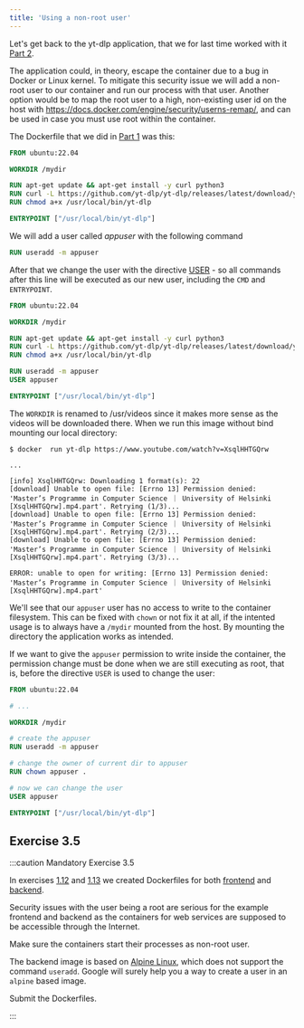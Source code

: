 ```yaml
---
title: 'Using a non-root user'
---
```


Let's get back to the yt-dlp application, that we for last time worked with it [Part 2](http://localhost:8000/part-2/1-migrating-to-docker-compose#volumes-in-docker-compose).

The application could, in theory, escape the container due to a bug in Docker or Linux kernel. To mitigate this security issue we will add a non-root user to our container and run our process with that user. Another option would be to map the root user to a high, non-existing user id on the host with https://docs.docker.com/engine/security/userns-remap/, and can be used in case you must use root within the container.

The Dockerfile that we did in [Part 1](/part-1/section-4) was this:

```dockerfile
FROM ubuntu:22.04

WORKDIR /mydir

RUN apt-get update && apt-get install -y curl python3
RUN curl -L https://github.com/yt-dlp/yt-dlp/releases/latest/download/yt-dlp -o /usr/local/bin/yt-dlp
RUN chmod a+x /usr/local/bin/yt-dlp

ENTRYPOINT ["/usr/local/bin/yt-dlp"]
```

We will add a user called _appuser_ with the following command

```dockerfile
RUN useradd -m appuser
```

After that we change the user with the directive [USER](https://docs.docker.com/engine/reference/builder/#user) - so all commands after this line will be executed as our new user, including the `CMD` and `ENTRYPOINT`.

```dockerfile
FROM ubuntu:22.04

WORKDIR /mydir

RUN apt-get update && apt-get install -y curl python3
RUN curl -L https://github.com/yt-dlp/yt-dlp/releases/latest/download/yt-dlp -o /usr/local/bin/yt-dlp
RUN chmod a+x /usr/local/bin/yt-dlp

RUN useradd -m appuser
USER appuser

ENTRYPOINT ["/usr/local/bin/yt-dlp"]
```

The `WORKDIR` is renamed to /usr/videos since it makes more sense as the videos will be downloaded there. When we run this image without bind mounting our local directory:

```console
$ docker  run yt-dlp https://www.youtube.com/watch?v=XsqlHHTGQrw

... 

[info] XsqlHHTGQrw: Downloading 1 format(s): 22
[download] Unable to open file: [Errno 13] Permission denied: 'Master’s Programme in Computer Science ｜ University of Helsinki [XsqlHHTGQrw].mp4.part'. Retrying (1/3)...
[download] Unable to open file: [Errno 13] Permission denied: 'Master’s Programme in Computer Science ｜ University of Helsinki [XsqlHHTGQrw].mp4.part'. Retrying (2/3)...
[download] Unable to open file: [Errno 13] Permission denied: 'Master’s Programme in Computer Science ｜ University of Helsinki [XsqlHHTGQrw].mp4.part'. Retrying (3/3)...

ERROR: unable to open for writing: [Errno 13] Permission denied: 'Master’s Programme in Computer Science ｜ University of Helsinki [XsqlHHTGQrw].mp4.part'
```

We'll see that our `appuser` user has no access to write to the container filesystem. This can be fixed with `chown` or not fix it at all, if the intented usage is to always have a `/mydir` mounted from the host. By mounting the directory the application works as intended.

If we want to give the `appuser` permission to write inside the container, the permission change must be done when we are still executing as root, that is, before the directive `USER` is used to change the user:

```dockerfile
FROM ubuntu:22.04

# ...

WORKDIR /mydir

# create the appuser
RUN useradd -m appuser

# change the owner of current dir to appuser
RUN chown appuser .

# now we can change the user
USER appuser

ENTRYPOINT ["/usr/local/bin/yt-dlp"]
```

## Exercise 3.5

:::caution Mandatory Exercise 3.5

  In exercises [1.12](/part-1/section-6#exercises-111-114) and [1.13](/part-1/section-6#exercises-111-114) we created Dockerfiles for both [frontend](https://github.com/docker-hy/material-applications/tree/main/example-frontend) and [backend](https://github.com/docker-hy/material-applications/tree/main/example-backend).

  Security issues with the user being a root are serious for the example frontend and backend as the containers for web services are supposed to be accessible through the Internet.

  Make sure the containers start their processes as non-root user.

  The backend image is based on [Alpine Linux](https://www.alpinelinux.org/), which does not support the command `useradd`. Google will surely help you a way to create a user in an `alpine` based image.

  Submit the Dockerfiles.

:::
